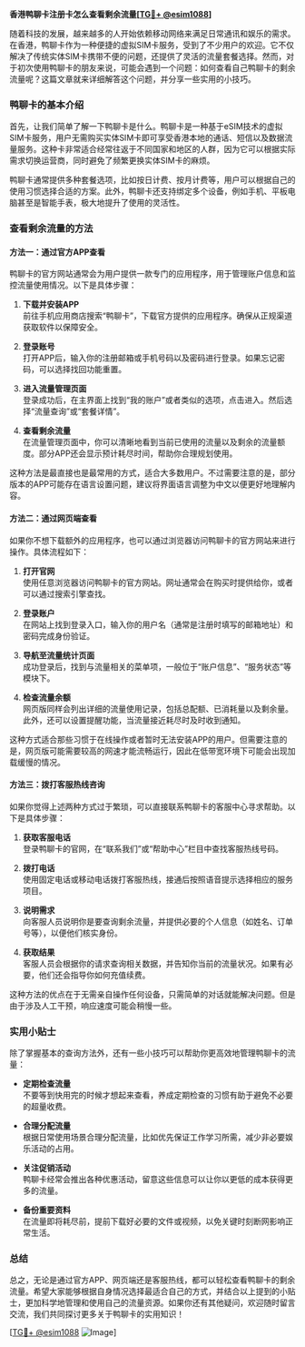 **香港鸭聊卡注册卡怎么查看剩余流量[[TG💪+ @esim1088](https://t.me/s/esim1088)]**

随着科技的发展，越来越多的人开始依赖移动网络来满足日常通讯和娱乐的需求。在香港，鸭聊卡作为一种便捷的虚拟SIM卡服务，受到了不少用户的欢迎。它不仅解决了传统实体SIM卡携带不便的问题，还提供了灵活的流量套餐选择。然而，对于初次使用鸭聊卡的朋友来说，可能会遇到一个问题：如何查看自己鸭聊卡的剩余流量呢？这篇文章就来详细解答这个问题，并分享一些实用的小技巧。

### 鸭聊卡的基本介绍

首先，让我们简单了解一下鸭聊卡是什么。鸭聊卡是一种基于eSIM技术的虚拟SIM卡服务，用户无需购买实体SIM卡即可享受香港本地的通话、短信以及数据流量服务。这种卡非常适合经常往返于不同国家和地区的人群，因为它可以根据实际需求切换运营商，同时避免了频繁更换实体SIM卡的麻烦。

鸭聊卡通常提供多种套餐选项，比如按日计费、按月计费等，用户可以根据自己的使用习惯选择合适的方案。此外，鸭聊卡还支持绑定多个设备，例如手机、平板电脑甚至是智能手表，极大地提升了使用的灵活性。

### 查看剩余流量的方法

#### 方法一：通过官方APP查看

鸭聊卡的官方网站通常会为用户提供一款专门的应用程序，用于管理账户信息和监控流量使用情况。以下是具体步骤：

1. **下载并安装APP**  
   前往手机应用商店搜索“鸭聊卡”，下载官方提供的应用程序。确保从正规渠道获取软件以保障安全。

2. **登录账号**  
   打开APP后，输入你的注册邮箱或手机号码以及密码进行登录。如果忘记密码，可以选择找回功能重置。

3. **进入流量管理页面**  
   登录成功后，在主界面上找到“我的账户”或者类似的选项，点击进入。然后选择“流量查询”或“套餐详情”。

4. **查看剩余流量**  
   在流量管理页面中，你可以清晰地看到当前已使用的流量以及剩余的流量额度。部分APP还会显示预计耗尽时间，帮助你合理规划使用。

这种方法是最直接也是最常用的方式，适合大多数用户。不过需要注意的是，部分版本的APP可能存在语言设置问题，建议将界面语言调整为中文以便更好地理解内容。

#### 方法二：通过网页端查看

如果你不想下载额外的应用程序，也可以通过浏览器访问鸭聊卡的官方网站来进行操作。具体流程如下：

1. **打开官网**  
   使用任意浏览器访问鸭聊卡的官方网站。网址通常会在购买时提供给你，或者可以通过搜索引擎查找。

2. **登录账户**  
   在网站上找到登录入口，输入你的用户名（通常是注册时填写的邮箱地址）和密码完成身份验证。

3. **导航至流量统计页面**  
   成功登录后，找到与流量相关的菜单项，一般位于“账户信息”、“服务状态”等模块下。

4. **检查流量余额**  
   网页版同样会列出详细的流量使用记录，包括总配额、已消耗量以及剩余量。此外，还可以设置提醒功能，当流量接近耗尽时及时收到通知。

这种方式适合那些习惯于在线操作或者暂时无法安装APP的用户。但需要注意的是，网页版可能需要较高的网速才能流畅运行，因此在低带宽环境下可能会出现加载缓慢的情况。

#### 方法三：拨打客服热线咨询

如果你觉得上述两种方式过于繁琐，可以直接联系鸭聊卡的客服中心寻求帮助。以下是具体步骤：

1. **获取客服电话**  
   登录鸭聊卡的官网，在“联系我们”或“帮助中心”栏目中查找客服热线号码。

2. **拨打电话**  
   使用固定电话或移动电话拨打客服热线，接通后按照语音提示选择相应的服务项目。

3. **说明需求**  
   向客服人员说明你是要查询剩余流量，并提供必要的个人信息（如姓名、订单号等），以便他们核实身份。

4. **获取结果**  
   客服人员会根据你的请求查询相关数据，并告知你当前的流量状况。如果有必要，他们还会指导你如何充值续费。

这种方法的优点在于无需亲自操作任何设备，只需简单的对话就能解决问题。但是由于涉及人工干预，响应速度可能会稍慢一些。

### 实用小贴士

除了掌握基本的查询方法外，还有一些小技巧可以帮助你更高效地管理鸭聊卡的流量：

- **定期检查流量**  
  不要等到快用完的时候才想起来查看，养成定期检查的习惯有助于避免不必要的超量收费。

- **合理分配流量**  
  根据日常使用场景合理分配流量，比如优先保证工作学习所需，减少非必要娱乐活动的占用。

- **关注促销活动**  
  鸭聊卡经常会推出各种优惠活动，留意这些信息可以让你以更低的成本获得更多的流量。

- **备份重要资料**  
  在流量即将耗尽前，提前下载好必要的文件或视频，以免关键时刻断网影响正常生活。

### 总结

总之，无论是通过官方APP、网页端还是客服热线，都可以轻松查看鸭聊卡的剩余流量。希望大家能够根据自身情况选择最适合自己的方式，并结合以上提到的小贴士，更加科学地管理和使用自己的流量资源。如果你还有其他疑问，欢迎随时留言交流，我们共同探讨更多关于鸭聊卡的实用知识！

[[TG💪+ @esim1088](https://t.me/s/esim1088) ![Image](https://i.postimg.cc/4NQfJmqS/Snipaste-2025-05-13-00-14-12.png)]
